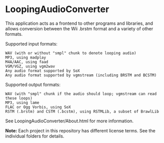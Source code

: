 # LoopingAudioConverter

This application acts as a frontend to other programs and libraries, and allows conversion between the Wii .brstm format and a variety of other formats.

Supported input formats:

    WAV (with or without "smpl" chunk to denote looping audio)
    MP3, using madplay
	M4A/AAC, using faad
    VGM/VGZ, using vgm2wav
    Any audio format supported by SoX
    Any audio format supported by vgmstream (including BRSTM and BCSTM)

Supported output formats:

    WAV (with "smpl" chunk if the audio should loop; vgmstream can read these loops)
    MP3, using lame
    FLAC or Ogg Vorbis, using SoX
    RSTM (.brstm) and CSTM (.bcstm), using RSTMLib, a subset of BrawlLib

See LoopingAudioConverter/About.html for more information.

**Note:** Each project in this repository has different license terms. See the individual folders for details.

